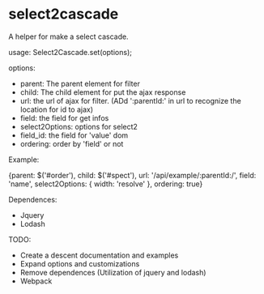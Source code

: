# select2cascade

A helper for make a select cascade.

usage: Select2Cascade.set(options);

options:
- parent: The parent element for filter
- child: The child element for put the ajax response
- url: the url of ajax for filter. (ADd ':parentId:' in url to recognize the location for id to ajax)
- field: the field for get infos
- select2Options: options for select2
- field_id: the field for 'value' dom
- ordering: order by 'field' or not

Example:

{parent: $('#order'), child: $('#spect'), url: '/api/example/:parentId:/', field: 'name', select2Options: { width: 'resolve' }, ordering: true}

Dependences:
- Jquery
- Lodash

TODO:
- Create a descent documentation and examples
- Expand options and customizations
- Remove dependences (Utilization of jquery and lodash)
- Webpack
